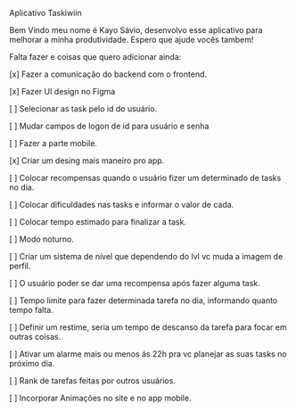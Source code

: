 Aplicativo Taskiwiin

Bem Vindo meu nome é Kayo Sávio, desenvolvo esse aplicativo para melhorar a minha produtividade.
Espero que ajude vocês tambem!

Falta fazer e coisas que quero adicionar ainda:

[x] Fazer a comunicação do backend com o frontend.

[x] Fazer UI design no Figma

[ ] Selecionar as task pelo id do usuário.

[ ] Mudar campos de logon de id para usuário e senha

[ ] Fazer a parte mobile.

[x] Criar um desing mais maneiro pro app.

[ ] Colocar recompensas quando o usuário fizer um determinado de tasks no dia.

[ ] Colocar dificuldades nas tasks e informar o valor de cada.

[ ] Colocar tempo estimado para finalizar a task.

[ ] Modo noturno.

[ ] Criar um sistema de nível que dependendo do lvl vc muda a imagem de perfil.

[ ] O usuário poder se dar uma recompensa após fazer alguma task.

[ ] Tempo limite para fazer determinada tarefa no dia, informando quanto tempo falta.

[ ] Definir um restime, seria um tempo de descanso da tarefa para focar em outras coisas.

[ ] Ativar um alarme mais ou menos ás 22h pra vc planejar as suas tasks no próximo dia.

[ ] Rank de tarefas feitas por outros usuários.

[ ] Incorporar Animações no site e no app mobile.
